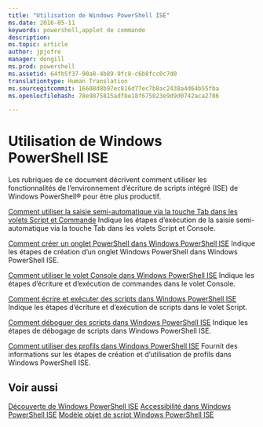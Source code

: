 ```yaml
---
title: "Utilisation de Windows PowerShell ISE"
ms.date: 2016-05-11
keywords: powershell,applet de commande
description: 
ms.topic: article
author: jpjofre
manager: dongill
ms.prod: powershell
ms.assetid: 64fb5f37-90a8-4b89-9fc8-c6b8fcc0c7d0
translationtype: Human Translation
ms.sourcegitcommit: 16608d8b97ec816d77ec7b8ac2438a4d64b55fba
ms.openlocfilehash: 78e9875815adfbe18f675023e9d9d0742aca2786

---
```


# Utilisation de Windows PowerShell ISE
Les rubriques de ce document décrivent comment utiliser les fonctionnalités de l’environnement d’écriture de scripts intégré (ISE) de Windows PowerShell® pour être plus productif.

[Comment utiliser la saisie semi-automatique via la touche Tab dans les volets Script et Commande](How-to-Use-Tab-Completion-in-the-Script-Pane-and-Console-Pane.md) Indique les étapes d’exécution de la saisie semi-automatique via la touche Tab dans les volets Script et Console.

[Comment créer un onglet PowerShell dans Windows PowerShell ISE](How-to-Create-a-PowerShell-Tab-in-Windows-PowerShell-ISE.md) Indique les étapes de création d’un onglet Windows PowerShell dans Windows PowerShell ISE.

[Comment utiliser le volet Console dans Windows PowerShell ISE](How-to-Use-the-Console-Pane-in-the-Windows-PowerShell-ISE.md) Indique les étapes d’écriture et d’exécution de commandes dans le volet Console.

[Comment écrire et exécuter des scripts dans Windows PowerShell ISE](How-to-Write-and-Run-Scripts-in-the-Windows-PowerShell-ISE.md) Indique les étapes d’écriture et d’exécution de scripts dans le volet Script.

[Comment déboguer des scripts dans Windows PowerShell ISE](How-to-Debug-Scripts-in-Windows-PowerShell-ISE.md) Indique les étapes de débogage de scripts dans Windows PowerShell ISE.

[Comment utiliser des profils dans Windows PowerShell ISE](How-to-Use-Profiles-in-Windows-PowerShell-ISE.md) Fournit des informations sur les étapes de création et d’utilisation de profils dans Windows PowerShell ISE.

## Voir aussi
[Découverte de Windows PowerShell ISE](../../getting-started/fundamental/Exploring-the-Windows-PowerShell-ISE.md)
[Accessibilité dans Windows PowerShell ISE](../../setup/Accessibility-in-Windows-PowerShell-ISE.md)
[Modèle objet de script Windows PowerShell ISE](https://technet.microsoft.com/en-us/library/69b047d0-da79-413e-b948-8e45d05d1f85)




<!--HONumber=Oct16_HO1-->


